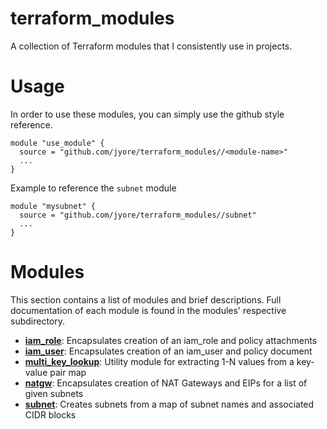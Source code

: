 # terraform_modules

A collection of Terraform modules that I consistently use in projects.


# Usage

In order to use these modules, you can simply use the github style reference.

    module "use_module" {
      source = "github.com/jyore/terraform_modules//<module-name>"
      ...
    }


Example to reference the `subnet` module

    module "mysubnet" {
      source = "github.com/jyore/terraform_modules//subnet"
      ...
    }


# Modules

This section contains a list of modules and brief descriptions. Full documentation of each module
is found in the modules' respective subdirectory. 


* **[iam_role](https://github.com/jyore/terraform_modules/tree/master/iam_role)**: Encapsulates 
creation of an iam_role and policy attachments
* **[iam_user](https://github.com/jyore/terraform_modules/tree/master/iam_user)**: Encapsulates
creation of an iam_user and policy document
* **[multi_key_lookup](https://github.com/jyore/terraform_modules/tree/master/multi_key_lookup)**:
Utility module for extracting 1-N values from a key-value pair map
* **[natgw](https://github.com/jyore/terraform_modules/tree/master/natgw)**: Encapsulates creation
of NAT Gateways and EIPs for a list of given subnets
* **[subnet](https://github.com/jyore/terraform_modules/tree/master/subnet)**: Creates subnets
from a map of subnet names and associated CIDR blocks


